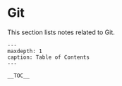 # Git

This section lists notes related to Git.

```{toctree}
---
maxdepth: 1
caption: Table of Contents
---

__TOC__

```

